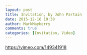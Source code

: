 ```yaml
---
layout: post
title: Invitation, by John Partain
date: 2015-12-16 19:30
author: MarkMayberry
comments: true
categories: [Invitation, Video]
---
```

https://vimeo.com/149341918

